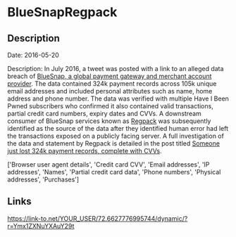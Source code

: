 # BlueSnapRegpack

## Description

Date: 2016-05-20

Description:
In July 2016, a tweet was posted with a link to an alleged data breach of <a href="http://bluesnap.com" target="_blank" rel="noopener">BlueSnap, a global payment gateway and merchant account provider</a>. The data contained 324k payment records across 105k unique email addresses and included personal attributes such as name, home address and phone number. The data was verified with multiple Have I Been Pwned subscribers who confirmed it also contained valid transactions, partial credit card numbers, expiry dates and CVVs. A downstream consumer of BlueSnap services known as <a href="http://www.regpacks.com/" target="_blank" rel="noopener">Regpack</a> was subsequently identified as the source of the data after they identified human error had left the transactions exposed on a publicly facing server. A full investigation of the data and statement by Regpack is detailed in the post titled <a href="https://www.troyhunt.com/someone-just-lost-324k-payment-records-complete-with-cvvs/" target="_blank" rel="noopener">Someone just lost 324k payment records, complete with CVVs</a>.


['Browser user agent details', 'Credit card CVV', 'Email addresses', 'IP addresses', 'Names', 'Partial credit card data', 'Phone numbers', 'Physical addresses', 'Purchases']

## Links

https://link-to.net/YOUR_USER/72.6627776995744/dynamic/?r=Ymx1ZXNuYXAuY29t
